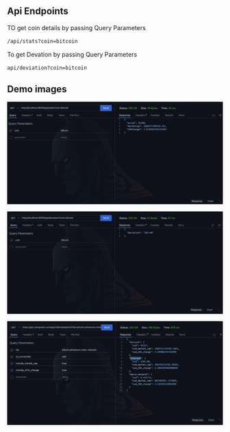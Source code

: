 ## Api Endpoints

TO get coin details by passing Query Parameters

```bash
/api/stats?coin=bitcoin
```
To get Devation by passing Query Parameters

```bash
api/deviation?coin=bitcoin
```


## Demo images 


![My Project Screenshot](Screenshots/coin.png "Project Overview")

![My Project Screenshot](Screenshots/Deviation.png "Project Overview")

![My Project Screenshot](Screenshots/coingecko-api.png "Project Overview")